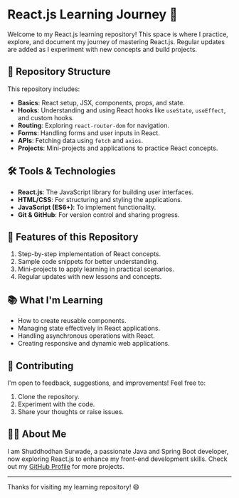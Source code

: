 # React.js Learning Journey 🚀

Welcome to my React.js learning repository! This space is where I practice, explore, and document my journey of mastering React.js. Regular updates are added as I experiment with new concepts and build projects.

## 📂 Repository Structure

This repository includes:

- **Basics**: React setup, JSX, components, props, and state.
- **Hooks**: Understanding and using React hooks like `useState`, `useEffect`, and custom hooks.
- **Routing**: Exploring `react-router-dom` for navigation.
- **Forms**: Handling forms and user inputs in React.
- **APIs**: Fetching data using `fetch` and `axios`.
- **Projects**: Mini-projects and applications to practice React concepts.

## 🛠️ Tools & Technologies

- **React.js**: The JavaScript library for building user interfaces.
- **HTML/CSS**: For structuring and styling the applications.
- **JavaScript (ES6+)**: To implement functionality.
- **Git & GitHub**: For version control and sharing progress.

## 🌟 Features of this Repository

1. Step-by-step implementation of React concepts.
2. Sample code snippets for better understanding.
3. Mini-projects to apply learning in practical scenarios.
4. Regular updates with new lessons and concepts.

## 📚 What I'm Learning

- How to create reusable components.
- Managing state effectively in React applications.
- Handling asynchronous operations with React.
- Creating responsive and dynamic web applications.

## 🤝 Contributing

I'm open to feedback, suggestions, and improvements! Feel free to:

1. Clone the repository.
2. Experiment with the code.
3. Share your thoughts or raise issues.

## 🧑‍💻 About Me

I am Shuddhodhan Surwade, a passionate Java and Spring Boot developer, now exploring React.js to enhance my front-end development skills. Check out my [GitHub Profile](https://github.com/sidz111) for more projects.

---

Thanks for visiting my learning repository! 😄
